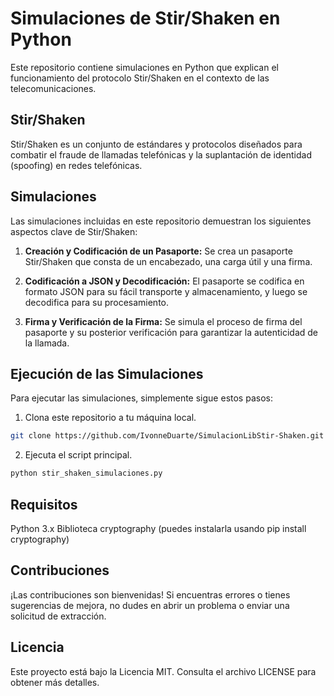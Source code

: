 # Simulaciones de Stir/Shaken en Python

Este repositorio contiene simulaciones en Python que explican el funcionamiento del protocolo Stir/Shaken en el contexto de las telecomunicaciones.

## Stir/Shaken

Stir/Shaken es un conjunto de estándares y protocolos diseñados para combatir el fraude de llamadas telefónicas y la suplantación de identidad (spoofing) en redes telefónicas.

## Simulaciones

Las simulaciones incluidas en este repositorio demuestran los siguientes aspectos clave de Stir/Shaken:

1. **Creación y Codificación de un Pasaporte:** Se crea un pasaporte Stir/Shaken que consta de un encabezado, una carga útil y una firma.

2. **Codificación a JSON y Decodificación:** El pasaporte se codifica en formato JSON para su fácil transporte y almacenamiento, y luego se decodifica para su procesamiento.

3. **Firma y Verificación de la Firma:** Se simula el proceso de firma del pasaporte y su posterior verificación para garantizar la autenticidad de la llamada.

## Ejecución de las Simulaciones

Para ejecutar las simulaciones, simplemente sigue estos pasos:

1. Clona este repositorio a tu máquina local.
```bash
git clone https://github.com/IvonneDuarte/SimulacionLibStir-Shaken.git
```
2. Ejecuta el script principal.
```bash
python stir_shaken_simulaciones.py
```
## Requisitos

Python 3.x
Biblioteca cryptography (puedes instalarla usando pip install cryptography)

## Contribuciones
¡Las contribuciones son bienvenidas! Si encuentras errores o tienes sugerencias de mejora, no dudes en abrir un problema o enviar una solicitud de extracción.

## Licencia
Este proyecto está bajo la Licencia MIT. Consulta el archivo LICENSE para obtener más detalles.
